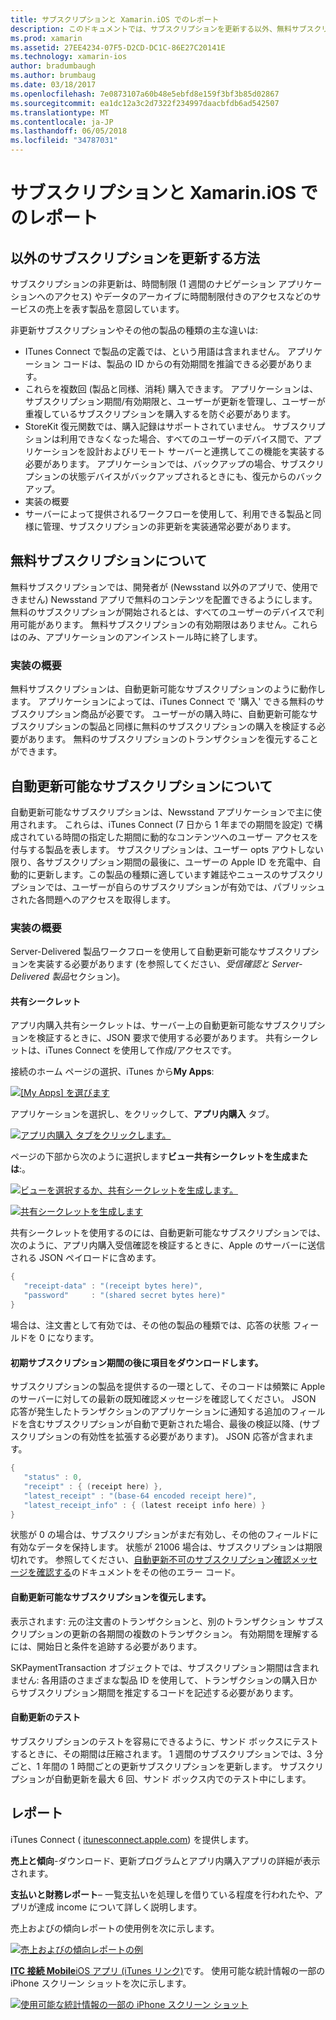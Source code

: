 ```yaml
---
title: サブスクリプションと Xamarin.iOS でのレポート
description: このドキュメントでは、サブスクリプションを更新する以外、無料サブスクリプション、自動更新可能なサブスクリプション、および iTunes Connect を使用してこれらのアイテムをレポートするについて説明します。
ms.prod: xamarin
ms.assetid: 27EE4234-07F5-D2CD-DC1C-86E27C20141E
ms.technology: xamarin-ios
author: bradumbaugh
ms.author: brumbaug
ms.date: 03/18/2017
ms.openlocfilehash: 7e0873107a60b48e5ebfd8e159f3bf3b85d02867
ms.sourcegitcommit: ea1dc12a3c2d7322f234997daacbfdb6ad542507
ms.translationtype: MT
ms.contentlocale: ja-JP
ms.lasthandoff: 06/05/2018
ms.locfileid: "34787031"
---
```

# <a name="subscriptions-and-reporting-in-xamarinios"></a>サブスクリプションと Xamarin.iOS でのレポート

## <a name="about-non-renewing-subscriptions"></a>以外のサブスクリプションを更新する方法

サブスクリプションの非更新は、時間制限 (1 週間のナビゲーション アプリケーションへのアクセス) やデータのアーカイブに時間制限付きのアクセスなどのサービスの売上を表す製品を意図しています。   
   
非更新サブスクリプションやその他の製品の種類の主な違いは:

-  ITunes Connect で製品の定義では、という用語は含まれません。 アプリケーション コードは、製品の ID からの有効期間を推論できる必要があります。 
-  これらを複数回 (製品と同様、消耗) 購入できます。 アプリケーションは、サブスクリプション期間/有効期限と、ユーザーが更新を管理し、ユーザーが重複しているサブスクリプションを購入するを防ぐ必要があります。 
-  StoreKit 復元関数では、購入記録はサポートされていません。 サブスクリプションは利用できなくなった場合、すべてのユーザーのデバイス間で、アプリケーションを設計およびリモート サーバーと連携してこの機能を実装する必要があります。 アプリケーションでは、バックアップの場合、サブスクリプションの状態デバイスがバックアップされるときにも、復元からのバックアップ。 
-  実装の概要
-  サーバーによって提供されるワークフローを使用して、利用できる製品と同様に管理、サブスクリプションの非更新を実装通常必要があります。 


## <a name="about-free-subscriptions"></a>無料サブスクリプションについて

無料サブスクリプションでは、開発者が (Newsstand 以外のアプリで、使用できません) Newsstand アプリで無料のコンテンツを配置できるようにします。 無料のサブスクリプションが開始されるとは、すべてのユーザーのデバイスで利用可能があります。 無料サブスクリプションの有効期限はありません。これらはのみ、アプリケーションのアンインストール時に終了します。

### <a name="implementation-overview"></a>実装の概要

無料サブスクリプションは、自動更新可能なサブスクリプションのように動作します。 アプリケーションによっては、iTunes Connect で '購入' できる無料のサブスクリプション商品が必要です。 ユーザーがの購入時に、自動更新可能なサブスクリプションの製品と同様に無料のサブスクリプションの購入を検証する必要があります。 無料のサブスクリプションのトランザクションを復元することができます。


## <a name="about-auto-renewable-subscriptions"></a>自動更新可能なサブスクリプションについて

自動更新可能なサブスクリプションは、Newsstand アプリケーションで主に使用されます。 これらは、iTunes Connect (7 日から 1 年までの期間を設定) で構成されている時間の指定した期間に動的なコンテンツへのユーザー アクセスを付与する製品を表します。 サブスクリプションは、ユーザー opts アウトしない限り、各サブスクリプション期間の最後に、ユーザーの Apple ID を充電中、自動的に更新します。この製品の種類に適しています雑誌やニュースのサブスクリプションでは、ユーザーが自らのサブスクリプションが有効では、パブリッシュされた各問題へのアクセスを取得します。

### <a name="implementation-overview"></a>実装の概要

Server-Delivered 製品ワークフローを使用して自動更新可能なサブスクリプションを実装する必要があります (を参照してください、*受信確認と Server-Delivered 製品*セクション)。

#### <a name="shared-secret"></a>共有シークレット

アプリ内購入共有シークレットは、サーバー上の自動更新可能なサブスクリプションを検証するときに、JSON 要求で使用する必要があります。 共有シークレットは、iTunes Connect を使用して作成/アクセスです。

接続のホーム ページの選択、iTunes から**My Apps**:   
   
 [![](subscriptions-and-reporting-images/image2.png "[My Apps] を選びます")](subscriptions-and-reporting-images/image2.png#lightbox)  
 
アプリケーションを選択し、をクリックして、**アプリ内購入** タブ。

[![](subscriptions-and-reporting-images/image6.png "アプリ内購入 タブをクリックします。")](subscriptions-and-reporting-images/image6.png#lightbox)

ページの下部から次のように選択します**ビュー共有シークレットを生成または**:。
   
 [![](subscriptions-and-reporting-images/image40.png "ビューを選択するか、共有シークレットを生成します。")](subscriptions-and-reporting-images/image40.png#lightbox)

 [![](subscriptions-and-reporting-images/image41.png "共有シークレットを生成します")](subscriptions-and-reporting-images/image41.png#lightbox)   
   
   
   
 共有シークレットを使用するのには、自動更新可能なサブスクリプションでは、次のように、アプリ内購入受信確認を検証するときに、Apple のサーバーに送信される JSON ペイロードに含めます。

```csharp
{
   "receipt-data" : "(receipt bytes here)",
   "password"     : "(shared secret bytes here)"
}
```

場合は、注文書として有効では、その他の製品の種類では、応答の状態 フィールドを 0 になります。

#### <a name="downloading-items-after-the-initial-subscription-term"></a>初期サブスクリプション期間の後に項目をダウンロードします。

サブスクリプションの製品を提供するの一環として、そのコードは頻繁に Apple のサーバーに対しての最新の既知確認メッセージを確認してください。 JSON 応答が発生したトランザクションのアプリケーションに通知する追加のフィールドを含むサブスクリプションが自動で更新された場合、最後の検証以降、(サブスクリプションの有効性を拡張する必要があります)。 JSON 応答が含まれます。

```csharp
{
   "status" : 0,
   "receipt" : { (receipt here) },
   "latest_receipt" : "(base-64 encoded receipt here)",
   "latest_receipt_info" : { (latest receipt info here) }
}
```

状態が 0 の場合は、サブスクリプションがまだ有効し、その他のフィールドに有効なデータを保持します。 状態が 21006 場合は、サブスクリプションは期限切れです。 参照してください、[自動更新不可のサブスクリプション確認メッセージを確認する](https://developer.apple.com/library/ios/releasenotes/General/ValidateAppStoreReceipt/Chapters/ValidateRemotely.html)のドキュメントをその他のエラー コード。

#### <a name="restoring-auto-renewable-subscriptions"></a>自動更新可能なサブスクリプションを復元します。

表示されます: 元の注文書のトランザクションと、別のトランザクション サブスクリプションの更新の各期間の複数のトランザクション。 有効期間を理解するには、開始日と条件を追跡する必要があります。   
   
   
   
 SKPaymentTransaction オブジェクトでは、サブスクリプション期間は含まれません: 各用語のさまざまな製品 ID を使用して、トランザクションの購入日からサブスクリプション期間を推定するコードを記述する必要があります。

#### <a name="testing-auto-renewal"></a>自動更新のテスト

サブスクリプションのテストを容易にできるように、サンド ボックスにテストするときに、その期間は圧縮されます。 1 週間のサブスクリプションでは、3 分ごと、1 年間の 1 時間ごとの更新サブスクリプションを更新します。 サブスクリプションが自動更新を最大 6 回、サンド ボックス内でのテスト中にします。

## <a name="reporting"></a>レポート

iTunes Connect ( [itunesconnect.apple.com](http://itunesconnect.apple.com)) を提供します。   
   
 **売上と傾向**-ダウンロード、更新プログラムとアプリ内購入アプリの詳細が表示されます。   
   
 **支払いと財務レポート**– 一覧支払いを処理しを借りている程度を行われたや、アプリが達成 income について詳しく説明します。

売上およびの傾向レポートの使用例を次に示します。   

 [![](subscriptions-and-reporting-images/image42.png "売上およびの傾向レポートの例")](subscriptions-and-reporting-images/image42.png#lightbox)   
   
 [ **ITC 接続 Mobile**iOS アプリ (iTunes リンク)](http://itunes.apple.com/us/app/itunes-connect-mobile/id376771144?mt=8)です。
使用可能な統計情報の一部の iPhone スクリーン ショットを次に示します。   
   
 [![](subscriptions-and-reporting-images/image43.png "使用可能な統計情報の一部の iPhone スクリーン ショット")](subscriptions-and-reporting-images/image43.png#lightbox)
